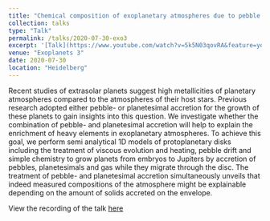```yaml
---
title: "Chemical composition of exoplanetary atmospheres due to pebble and planetesimal accretion"
collection: talks
type: "Talk"
permalink: /talks/2020-07-30-exo3
excerpt: '[Talk](https://www.youtube.com/watch?v=5k5N03qovRA&feature=youtu.be, "YouTube Link to talk") at EXO3 about my master thesis project: Heavy element content of planets formed by accretion of pebbles, planetesimals and gas)'
venue: "Exoplanets 3"
date: 2020-07-30
location: "Heidelberg"
---
```

Recent studies of extrasolar planets suggest high metallicities of planetary atmospheres compared to the atmospheres of their host stars. Previous research adopted either pebble- or planetesimal accretion for the growth of these planets to gain insights into this question. We investigate whether the combination of pebble- and planetesimal accretion will help to explain the enrichment of heavy elements in exoplanetary atmospheres. To achieve this goal, we perform semi analytical 1D models of protoplanetary disks including the treatment of viscous evolution and heating, pebble drift and simple chemistry to grow planets from embryos to Jupiters by accretion of pebbles, planetesimals and gas while they migrate through the disc. The treatment of pebble- and planetesimal accretion simultaneously unveils that indeed measured compositions of the atmosphere might be explainable depending on the amount of solids accreted on the envelope.

View the recording of the talk [here](https://www.youtube.com/watch?v=5k5N03qovRA&feature=youtu.be, "Exo3")